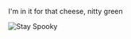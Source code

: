 I'm in it for that cheese, nitty green

![Stay Spooky](https://github.com/Code-Moss/Code-Moss/blob/main/Solomon.gif)

<!---
Code-Moss/Code-Moss is a ✨ special ✨ repository because its `README.md` (this file) appears on your GitHub profile.
You can click the Preview link to take a look at your changes.
--->

